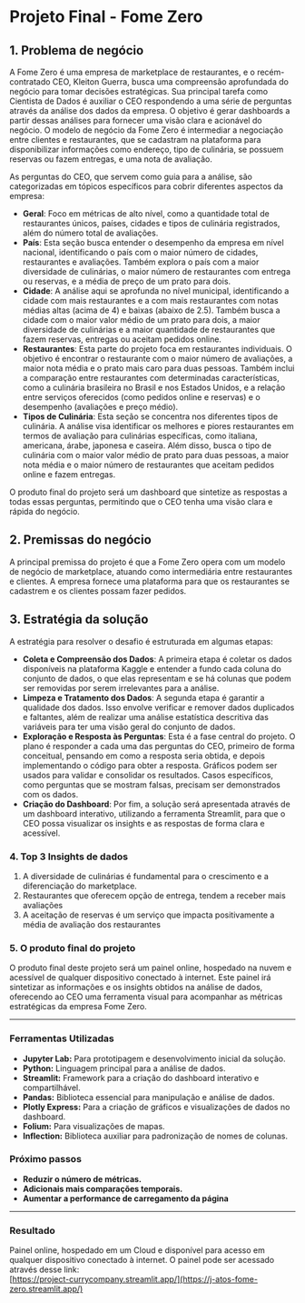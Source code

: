 # Projeto Final - Fome Zero

## 1. Problema de negócio

A Fome Zero é uma empresa de marketplace de restaurantes, e o recém-contratado CEO, Kleiton Guerra, busca uma compreensão aprofundada do negócio para tomar decisões estratégicas. Sua principal tarefa como Cientista de Dados é auxiliar o CEO respondendo a uma série de perguntas através da análise dos dados da empresa. O objetivo é gerar dashboards a partir dessas análises para fornecer uma visão clara e acionável do negócio. O modelo de negócio da Fome Zero é intermediar a negociação entre clientes e restaurantes, que se cadastram na plataforma para disponibilizar informações como endereço, tipo de culinária, se possuem reservas ou fazem entregas, e uma nota de avaliação.

As perguntas do CEO, que servem como guia para a análise, são categorizadas em tópicos específicos para cobrir diferentes aspectos da empresa:

- **Geral**: Foco em métricas de alto nível, como a quantidade total de restaurantes únicos, países, cidades e tipos de culinária registrados, além do número total de avaliações.
- **País**: Esta seção busca entender o desempenho da empresa em nível nacional, identificando o país com o maior número de cidades, restaurantes e avaliações. Também explora o país com a maior diversidade de culinárias, o maior número de restaurantes com entrega ou reservas, e a média de preço de um prato para dois.
- **Cidade**: A análise aqui se aprofunda no nível municipal, identificando a cidade com mais restaurantes e a com mais restaurantes com notas médias altas (acima de 4) e baixas (abaixo de 2.5). Também busca a cidade com o maior valor médio de um prato para dois, a maior diversidade de culinárias e a maior quantidade de restaurantes que fazem reservas, entregas ou aceitam pedidos online.
- **Restaurantes**: Esta parte do projeto foca em restaurantes individuais. O objetivo é encontrar o restaurante com o maior número de avaliações, a maior nota média e o prato mais caro para duas pessoas. Também inclui a comparação entre restaurantes com determinadas características, como a culinária brasileira no Brasil e nos Estados Unidos, e a relação entre serviços oferecidos (como pedidos online e reservas) e o desempenho (avaliações e preço médio).
- **Tipos de Culinária**: Esta seção se concentra nos diferentes tipos de culinária. A análise visa identificar os melhores e piores restaurantes em termos de avaliação para culinárias específicas, como italiana, americana, árabe, japonesa e caseira. Além disso, busca o tipo de culinária com o maior valor médio de prato para duas pessoas, a maior nota média e o maior número de restaurantes que aceitam pedidos online e fazem entregas.

O produto final do projeto será um dashboard que sintetize as respostas a todas essas perguntas, permitindo que o CEO tenha uma visão clara e rápida do negócio.

## 2. Premissas do negócio

A principal premissa do projeto é que a Fome Zero opera com um modelo de negócio de marketplace, atuando como intermediária entre restaurantes e clientes. A empresa fornece uma plataforma para que os restaurantes se cadastrem e os clientes possam fazer pedidos.

## 3. Estratégia da solução

A estratégia para resolver o desafio é estruturada em algumas etapas:

- **Coleta e Compreensão dos Dados**: A primeira etapa é coletar os dados disponíveis na plataforma Kaggle e entender a fundo cada coluna do conjunto de dados, o que elas representam e se há colunas que podem ser removidas por serem irrelevantes para a análise.
- **Limpeza e Tratamento dos Dados**: A segunda etapa é garantir a qualidade dos dados. Isso envolve verificar e remover dados duplicados e faltantes, além de realizar uma análise estatística descritiva das variáveis para ter uma visão geral do conjunto de dados.
- **Exploração e Resposta às Perguntas**: Esta é a fase central do projeto. O plano é responder a cada uma das perguntas do CEO, primeiro de forma conceitual, pensando em como a resposta seria obtida, e depois implementando o código para obter a resposta. Gráficos podem ser usados para validar e consolidar os resultados. Casos específicos, como perguntas que se mostram falsas, precisam ser demonstrados com os dados.
- **Criação do Dashboard**: Por fim, a solução será apresentada através de um dashboard interativo, utilizando a ferramenta Streamlit, para que o CEO possa visualizar os insights e as respostas de forma clara e acessível.

### 4. Top 3 Insights de dados

1. A diversidade de culinárias é fundamental para o crescimento e a diferenciação do marketplace.
2. Restaurantes que oferecem opção de entrega, tendem a receber mais avaliações
3. A aceitação de reservas é um serviço que impacta positivamente a média de avaliação dos restaurantes

### 5. O produto final do projeto

O produto final deste projeto será um painel online, hospedado na nuvem e acessível de qualquer dispositivo conectado à internet. Este painel irá sintetizar as informações e os insights obtidos na análise de dados, oferecendo ao CEO uma ferramenta visual para acompanhar as métricas estratégicas da empresa Fome Zero.

---
### Ferramentas Utilizadas

* **Jupyter Lab:** Para prototipagem e desenvolvimento inicial da solução.
* **Python:** Linguagem principal para a análise de dados.
* **Streamlit:** Framework para a criação do dashboard interativo e compartilhável.
* **Pandas:** Biblioteca essencial para manipulação e análise de dados.
* **Plotly Express:** Para a criação de gráficos e visualizações de dados no dashboard.
* **Folium:** Para visualizações de mapas.
* **Inflection:** Biblioteca auxiliar para padronização de nomes de colunas.

### Próximo passos
* **Reduzir o número de métricas.**
*  **Adicionais mais comparações temporais.**
*  **Aumentar a performance de carregamento da página**

---

### Resultado

Painel online, hospedado em um Cloud e disponível para acesso em qualquer dispositivo conectado à internet.
O painel pode ser acessado através desse link: <br>
[https://project-currycompany.streamlit.app/](https://j-atos-fome-zero.streamlit.app/) <br>
